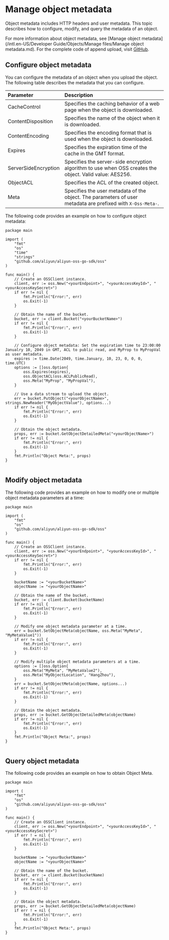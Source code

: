 # Manage object metadata

Object metadata includes HTTP headers and user metadata. This topic describes how to configure, modify, and query the metadata of an object.

For more information about object metadata, see [Manage object metadata](/intl.en-US/Developer Guide/Objects/Manage files/Manage object metadata.md). For the complete code of append upload, visit [GitHub](https://github.com/aliyun/aliyun-oss-go-sdk/blob/master/sample/object_meta.go).

## Configure object metadata

You can configure the metadata of an object when you upload the object. The following table describes the metadata that you can configure.

|Parameter|Description|
|:--------|:----------|
|CacheControl|Specifies the caching behavior of a web page when the object is downloaded.|
|ContentDisposition|Specifies the name of the object when it is downloaded.|
|ContentEncoding|Specifies the encoding format that is used when the object is downloaded.|
|Expires|Specifies the expiration time of the cache in the GMT format.|
|ServerSideEncryption|Specifies the server-side encryption algorithm to use when OSS creates the object. Valid value: AES256.|
|ObjectACL|Specifies the ACL of the created object.|
|Meta|Specifies the user metadata of the object. The parameters of user metadata are prefixed with `X-Oss-Meta-`.|

The following code provides an example on how to configure object metadata:

```
package main

import (
    "fmt"
    "os"
    "time"
    "strings"
    "github.com/aliyun/aliyun-oss-go-sdk/oss"
)

func main() {
    // Create an OSSClient instance.
    client, err := oss.New("<yourEndpoint>", "<yourAccessKeyId>", "<yourAccessKeySecret>")
    if err != nil {
        fmt.Println("Error:", err)
        os.Exit(-1)
    }

    // Obtain the name of the bucket.
    bucket, err := client.Bucket("<yourBucketName>")
    if err != nil {
        fmt.Println("Error:", err)
        os.Exit(-1)
    }

    // Configure object metadata: Set the expiration time to 23:00:00 Janualry 10, 2049 in GMT, ACL to public read, and MyProp to MyPropVal as user metadata.
    expires := time.Date(2049, time.January, 10, 23, 0, 0, 0, time.UTC)
    options := []oss.Option{
        oss.Expires(expires),
        oss.ObjectACL(oss.ACLPublicRead),
        oss.Meta("MyProp", "MyPropVal"),
    }

    // Use a data stream to upload the object.
    err = bucket.PutObject("<yourObjectName>", strings.NewReader("MyObjectValue"), options...)
    if err != nil {
        fmt.Println("Error:", err)
        os.Exit(-1)
    }

    // Obtain the object metadata.
    props, err := bucket.GetObjectDetailedMeta("<yourObjectName>")
    if err != nil {
        fmt.Println("Error:", err)
        os.Exit(-1)
    }
    fmt.Println("Object Meta:", props)
}
            
```

## Modify object metadata

The following code provides an example on how to modify one or multiple object metadata parameters at a time:

```
package main

import (
    "fmt"
    "os"
    "github.com/aliyun/aliyun-oss-go-sdk/oss"
)

func main() {
    // Create an OSSClient instance.
    client, err := oss.New("<yourEndpoint>", "<yourAccessKeyId>", "<yourAccessKeySecret>")
    if err != nil {
        fmt.Println("Error:", err)
        os.Exit(-1)
    }

    bucketName := "<yourBucketName>"
    objectName := "<yourObjectName>"

    // Obtain the name of the bucket.
    bucket, err := client.Bucket(bucketName)
    if err != nil {
        fmt.Println("Error:", err)
        os.Exit(-1)
    }

    // Modify one object metadata parameter at a time.
    err = bucket.SetObjectMeta(objectName, oss.Meta("MyMeta", "MyMetaValue1"))
    if err != nil {
        fmt.Println("Error:", err)
        os.Exit(-1)
    }

    // Modify multiple object metadata parameters at a time.
    options := []oss.Option{
        oss.Meta("MyMeta", "MyMetaValue2"),
        oss.Meta("MyObjectLocation", "HangZhou"),
    }
    err = bucket.SetObjectMeta(objectName, options...)
    if err != nil {
        fmt.Println("Error:", err)
        os.Exit(-1)
    }

    // Obtain the object metadata.
    props, err := bucket.GetObjectDetailedMeta(objectName)
    if err != nil {
        fmt.Println("Error:", err)
        os.Exit(-1)
    }
    fmt.Println("Object Meta:", props)
}
            
```

## Query object metadata

The following code provides an example on how to obtain Object Meta.

```
package main

import (
    "fmt"
    "os"
    "github.com/aliyun/aliyun-oss-go-sdk/oss"
)

func main() {
    // Create an OSSClient instance.
    client, err := oss.New("<yourEndpoint>", "<yourAccessKeyId>", "<yourAccessKeySecret>")
    if err ! = nil {
        fmt.Println("Error:", err)
        os.Exit(-1)
    }

    bucketName := "<yourBucketName>"
    objectName := "<yourObjectName>"

    // Obtain the name of the bucket.
    bucket, err := client.Bucket(bucketName)
    if err != nil {
        fmt.Println("Error:", err)
        os.Exit(-1)
    }

    // Obtain the object metadata.
    props, err := bucket.GetObjectDetailedMeta(objectName)
    if err ! = nil {
        fmt.Println("Error:", err)
        os.Exit(-1)
    }
    fmt.Println("Object Meta:", props)
}
            
```

